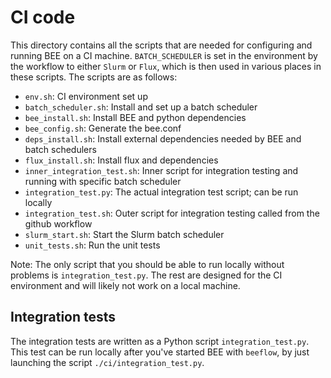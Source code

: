 # CI code

This directory contains all the scripts that are needed for configuring and
running BEE on a CI machine. `BATCH_SCHEDULER` is set in the environment by the
workflow to either `Slurm` or `Flux`, which is then used in various places in
these scripts. The scripts are as follows:

* `env.sh`: CI environment set up
* `batch_scheduler.sh`: Install and set up a batch scheduler
* `bee_install.sh`: Install BEE and python dependencies
* `bee_config.sh`: Generate the bee.conf
* `deps_install.sh`: Install external dependencies needed by BEE and batch schedulers
* `flux_install.sh`: Install flux and dependencies
* `inner_integration_test.sh`: Inner script for integration testing and running
   with specific batch scheduler
* `integration_test.py`: The actual integration test script; can be run locally
* `integration_test.sh`: Outer script for integration testing called from the
   github workflow
* `slurm_start.sh`: Start the Slurm batch scheduler
* `unit_tests.sh`: Run the unit tests

Note: The only script that you should be able to run locally without problems is
`integration_test.py`. The rest are designed for the CI environment and will
likely not work on a local machine.

## Integration tests

The integration tests are written as a Python script `integration_test.py`.
This test can be run locally after you've started BEE with `beeflow`, by just
launching the script `./ci/integration_test.py`.
